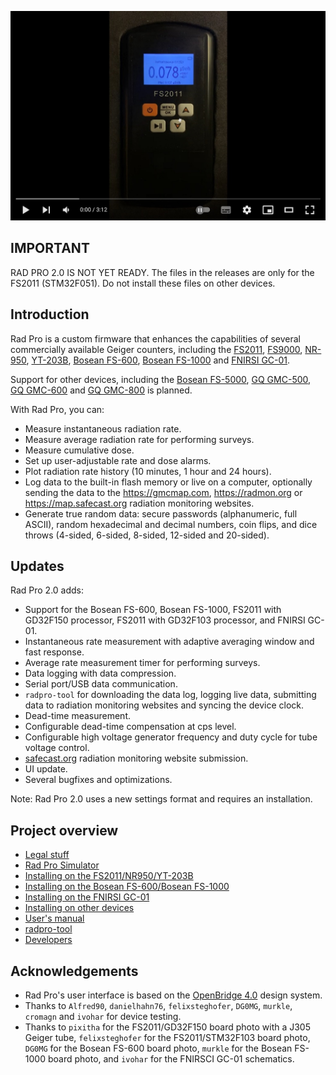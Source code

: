 [![Rad Pro Demonstration](docs/img/radpro-video.jpg)](https://www.youtube.com/watch?v=7dpVG1jSLn8)

## IMPORTANT

RAD PRO 2.0 IS NOT YET READY. The files in the releases are only for the FS2011 (STM32F051). Do not install these files on other devices.

## Introduction

Rad Pro is a custom firmware that enhances the capabilities of several commercially available Geiger counters, including the [FS2011](https://www.amazon.com/s?k=fs2011), [FS9000](https://www.amazon.com/s?k=fs9000), [NR-950](https://www.amazon.com/s?k=nr950), [YT-203B](https://www.amazon.com/s?k=yt-203b), [Bosean FS-600](https://www.bosean.net/products/nuclear_radiation_detector.html), [Bosean FS-1000](https://www.bosean.net/products/FS-1000_nuclear_radiation_detector.html) and [FNIRSI GC-01](https://www.fnirsi.com.cn/product/704376090398953472).

Support for other devices, including the [Bosean FS-5000](https://www.bosean.net/FS-5000-Nuclear-Radiation-Detector.html), [GQ GMC-500](https://www.gqelectronicsllc.com/comersus/store/comersus_viewItem.asp?idProduct=5629), [GQ GMC-600](https://www.gqelectronicsllc.com/comersus/store/comersus_viewItem.asp?idProduct=5637) and [GQ GMC-800](https://www.gqelectronicsllc.com/comersus/store/comersus_viewItem.asp?idProduct=5859) is planned.

With Rad Pro, you can:

* Measure instantaneous radiation rate.
* Measure average radiation rate for performing surveys.
* Measure cumulative dose.
* Set up user-adjustable rate and dose alarms.
* Plot radiation rate history (10 minutes, 1 hour and 24 hours).
* Log data to the built-in flash memory or live on a computer, optionally sending the data to the https://gmcmap.com, https://radmon.org or https://map.safecast.org radiation monitoring websites.
* Generate true random data: secure passwords (alphanumeric, full ASCII), random hexadecimal and decimal numbers, coin flips, and dice throws (4-sided, 6-sided, 8-sided, 12-sided and 20-sided).

## Updates

Rad Pro 2.0 adds:

* Support for the Bosean FS-600, Bosean FS-1000, FS2011 with GD32F150 processor, FS2011 with GD32F103 processor, and FNIRSI GC-01.
* Instantaneous rate measurement with adaptive averaging window and fast response.
* Average rate measurement timer for performing surveys.
* Data logging with data compression.
* Serial port/USB data communication.
* `radpro-tool` for downloading the data log, logging live data, submitting data to radiation monitoring websites and syncing the device clock.
* Dead-time measurement.
* Configurable dead-time compensation at cps level.
* Configurable high voltage generator frequency and duty cycle for tube voltage control.
* [safecast.org](https://map.safecast.org) radiation monitoring website submission.
* UI update.
* Several bugfixes and optimizations.

Note: Rad Pro 2.0 uses a new settings format and requires an installation.

## Project overview

* [Legal stuff](docs/legal.md)
* [Rad Pro Simulator](docs/install-simsdl.md)
* [Installing on the FS2011/NR950/YT-203B](docs/install-fs2011.md)
* [Installing on the Bosean FS-600/Bosean FS-1000](docs/install-fs600-fs1000.md)
* [Installing on the FNIRSI GC-01](docs/install-gc01.md)
* [Installing on other devices](docs/install-other.md)
* [User's manual](docs/manual.md)
* [radpro-tool](docs/radpro-tool.md)
* [Developers](docs/developers.md)

## Acknowledgements

* Rad Pro's user interface is based on the [OpenBridge 4.0](https://www.openbridge.no/) design system.
* Thanks to `Alfred90`, `danielhahn76`, `felixsteghofer`, `DG0MG`, `murkle`, `cromagn` and `ivohar` for device testing.
* Thanks to `pixitha` for the FS2011/GD32F150 board photo with a J305 Geiger tube, `felixsteghofer` for the FS2011/STM32F103 board photo, `DG0MG` for the Bosean FS-600 board photo, `murkle` for the Bosean FS-1000 board photo, and `ivohar` for the FNIRSCI GC-01 schematics.
